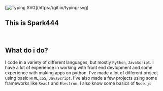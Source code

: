 [![Typing SVG](https://readme-typing-svg.demolab.com?font=Fira+Code&pause=1000&width=435&lines=Hi!;%D0%9F%D1%80%D0%B8%D0%B2%D1%96%D1%82!;Hello!)](https://git.io/typing-svg)

<h2 style="border: none"> This is Spark444 </h2>
<br />

## What do i do?
I code in a variety of different languages, but mostly `Python`, `JavaScript`.
I have a lot of experience in working with front end devlopment and some experience with making apps on python.
I've made a lot of different project using basic `HTML`,`CSS`, `JavaScript`. I've also made a few projects using some frameworks like `React` and `Electron`. I also know some basics of `Node.js`
